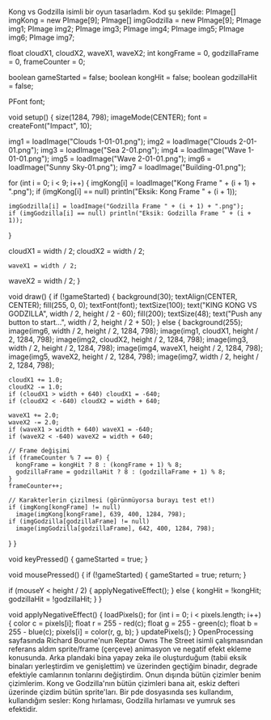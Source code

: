 Kong vs Godzilla isimli bir oyun tasarladım. Kod şu şekilde:
PImage[] imgKong = new PImage[9];
PImage[] imgGodzilla = new PImage[9]; 
PImage img1;
PImage img2;
PImage img3; 
PImage img4;
PImage img5;
PImage img6;
PImage img7;

float cloudX1, cloudX2, waveX1, waveX2;
int kongFrame = 0, godzillaFrame = 0, frameCounter = 0;

boolean gameStarted = false;
boolean kongHit = false;
boolean godzillaHit = false;

PFont font;

void setup() {
  size(1284, 798);
  imageMode(CENTER);
  font = createFont("Impact", 10);
  
  img1 = loadImage("Clouds 1-01-01.png");
  img2 = loadImage("Clouds 2-01-01.png");
  img3 = loadImage("Sea 2-01.png");
  img4 = loadImage("Wave 1-01-01.png");
  img5 = loadImage("Wave 2-01-01.png");
  img6 = loadImage("Sunny Sky-01.png");
  img7 = loadImage("Building-01.png");

  for (int i = 0; i < 9; i++) {
    imgKong[i] = loadImage("Kong Frame " + (i + 1) + ".png");
    if (imgKong[i] == null) println("Eksik: Kong Frame " + (i + 1));

    imgGodzilla[i] = loadImage("Godzilla Frame " + (i + 1) + ".png");
    if (imgGodzilla[i] == null) println("Eksik: Godzilla Frame " + (i + 1));
  }

  cloudX1 = width / 2;
  cloudX2 = width / 2;
  
	waveX1 = width / 2;
  waveX2 = width / 2;
}

void draw() {
  if (!gameStarted) {
    background(30);
    textAlign(CENTER, CENTER);
    fill(255, 0, 0);
    textFont(font);
    textSize(100);
    text("KING KONG VS GODZILLA", width / 2, height / 2 - 60);
    fill(200);
    textSize(48);
    text("Push any button to start...", width / 2, height / 2 + 50);
  } else {
    background(255);
    image(img6, width / 2, height / 2, 1284, 798);
    image(img1, cloudX1, height / 2, 1284, 798);
    image(img2, cloudX2, height / 2, 1284, 798);
    image(img3, width / 2, height / 2, 1284, 798);
    image(img4, waveX1, height / 2, 1284, 798);
    image(img5, waveX2, height / 2, 1284, 798);
    image(img7, width / 2, height / 2, 1284, 798);

    cloudX1 += 1.0;
    cloudX2 -= 1.0;
    if (cloudX1 > width + 640) cloudX1 = -640;
    if (cloudX2 < -640) cloudX2 = width + 640;

    waveX1 += 2.0;
    waveX2 -= 2.0;
    if (waveX1 > width + 640) waveX1 = -640;
    if (waveX2 < -640) waveX2 = width + 640;

    // Frame değişimi
    if (frameCounter % 7 == 0) {
      kongFrame = kongHit ? 8 : (kongFrame + 1) % 8;
      godzillaFrame = godzillaHit ? 8 : (godzillaFrame + 1) % 8;
    }
    frameCounter++;

    // Karakterlerin çizilmesi (görünmüyorsa burayı test et!)
    if (imgKong[kongFrame] != null)
      image(imgKong[kongFrame], 639, 400, 1284, 798);
    if (imgGodzilla[godzillaFrame] != null)
      image(imgGodzilla[godzillaFrame], 642, 400, 1284, 798);
  }
}

void keyPressed() {
  gameStarted = true;
}

void mousePressed() {
  if (!gameStarted) {
    gameStarted = true;
    return;
  }

  if (mouseY < height / 2) {
    applyNegativeEffect();
  } else {
    kongHit = !kongHit;
    godzillaHit = !godzillaHit;
  }
}

void applyNegativeEffect() {
  loadPixels();
  for (int i = 0; i < pixels.length; i++) {
    color c = pixels[i];
    float r = 255 - red(c);
    float g = 255 - green(c);
    float b = 255 - blue(c);
    pixels[i] = color(r, g, b);
  }
  updatePixels();
}
OpenProcessing sayfasında Richard Bourne'nun Reptar Owns The Street isimli çalışmasından referans aldım sprite/frame (çerçeve) animasyon ve negatif efekt ekleme konusunda. Arka plandaki bina yapay zeka ile oluşturduğum (tabii eksik binaları yerleştirdim ve genişlettim) ve üzerinden geçtiğim binadır, degrade efektiyle camlarının tonlarını değiştirdim. Onun dışında bütün çizimler benim çizimlerim. Kong ve Godzilla'nın bütün çizimleri bana ait, eskiz defteri üzerinde çizdim bütün sprite'ları. Bir pde dosyasında ses kullandım, kullandığım sesler: Kong hırlaması, Godzilla hırlaması ve
yumruk ses efektidir. 
